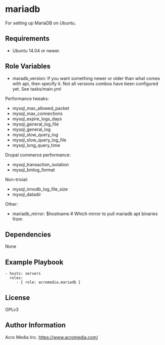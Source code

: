 mariadb
======

For setting up MariaDB on Ubuntu.


Requirements
------------
* Ubuntu 14.04 or newer.

Role Variables
--------------
* maradb_version:  If you want something newer or older than what comes with apt, then specify it. Not all versions combos have been configured yet. See tasks/main.yml

Performance tweaks:
* mysql_max_allowed_packet
* mysql_max_connections
* mysql_expire_logs_days
* mysql_general_log_file
* mysql_general_log
* mysql_slow_query_log
* mysql_slow_query_log_file
* mysql_long_query_time

Drupal commerce performance:
* mysql_transaction_isolation
* mysql_binlog_format

Non-trivial:
* mysql_innodb_log_file_size
* mysql_datadir

Other:
* mariadb_mirror: $hostname # Which mirror to pull mariadb apt binaries from

Dependencies
------------

None

Example Playbook
----------------

    - hosts: servers
      roles:
         - { role: acromedia.mariadb }

License
-------

GPLv3

Author Information
------------------

Acro Media Inc.
https://www.acromedia.com/
